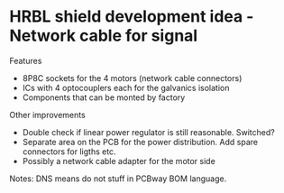 # HRBL shield development idea - Network cable for signal

Features

* 8P8C sockets for the 4 motors (network cable connectors)
* ICs with 4 optocouplers each for the galvanics isolation
* Components that can be monted by factory

Other improvements
* Double check if linear power regulator is still reasonable. Switched?
* Separate area on the PCB for the power distribution. Add spare connectors for ligths etc.
* Possibly a network cable adapter for the motor side

Notes:
DNS means do not stuff in PCBway BOM language.
